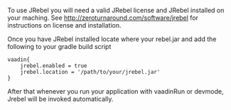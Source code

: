 To use JRebel you will need a valid JRebel license and JRebel installed on your maching. See http://zeroturnaround.com/software/jrebel for instructions on license and installation.

Once you have JRebel installed locate where your rebel.jar and add the following to your gradle build script
```
vaadin{
    jrebel.enabled = true
    jrebel.location = '/path/to/your/jrebel.jar'
}
```
After that whenever you run your application with vaadinRun or devmode, Jrebel will be invoked automatically.
